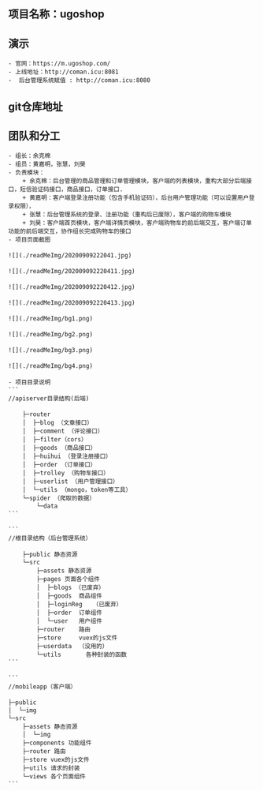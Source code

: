 
## 项目名称：ugoshop

## 演示

    - 官网：https://m.ugoshop.com/
    - 上线地址：http://coman.icu:8081
    -  后台管理系统赋值 : http://coman.icu:8080

## git仓库地址

## 团队和分工
    
    - 组长：余克棉
    - 组员：黄嘉明，张慧，刘昊
    - 负责模块：
        + 余克棉：后台管理的商品管理和订单管理模块，客户端的列表模块，重构大部分后端接口，短信验证码接口，商品接口，订单接口.
        + 黄嘉明：客户端登录注册功能（包含手机验证码），后台用户管理功能（可以设置用户登录权限），
        + 张慧：后台管理系统的登录、注册功能（重构后已废除），客户端的购物车模块
        + 刘昊：客户端首页模块，客户端详情页模块，客户端购物车的前后端交互，客户端订单功能的前后端交互，协作组长完成购物车的接口
    - 项目页面截图

    ![](./readMeImg/20200909222041.jpg)

    ![](./readMeImg/202009092220411.jpg)

    ![](./readMeImg/202009092220412.jpg)

    ![](./readMeImg/202009092220413.jpg)

    ![](./readMeImg/bg1.png)

    ![](./readMeImg/bg2.png)

    ![](./readMeImg/bg3.png)

    ![](./readMeImg/bg4.png)
    
    - 项目目录说明
    ```
    //apiserver目录结构(后端)

        ├─router
        │  ├─blog （文章接口）
        │  ├─comment （评论接口）
        │  ├─filter（cors）
        │  ├─goods （商品接口）
        │  ├─huihui （登录注册接口）
        │  ├─order （订单接口）
        │  ├─trolley （购物车接口）
        │  ├─userlist （用户管理接口）
        │  └─utils （mongo，token等工具）
        └─spider （爬取的数据）
            └─data 
    ```

    ```
    //根目录结构（后台管理系统）

        ├─public 静态资源
        └─src
            ├─assets 静态资源
            ├─pages 页面各个组件
            │  ├─blogs （已废弃）
            │  ├─goods  商品组件
            │  ├─loginReg   （已废弃）
            │  ├─order  订单组件
            │  └─user   用户组件
            ├─router    路由
            ├─store     vuex的js文件
            ├─userdata  （没用的）
            └─utils       各种封装的函数
    ```

    ```
    //mobileapp（客户端）

    ├─public 
    │  └─img
    └─src
        ├─assets 静态资源
        │  └─img
        ├─components 功能组件
        ├─router 路由
        ├─store vuex的js文件
        ├─utils 请求的封装
        └─views 各个页面组件
    ```